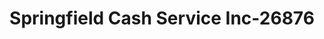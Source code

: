 ---
f_zip-code: 37064
f_state-code: TN
title: Springfield Cash Service Inc-26876
f_phone: 615-591-7006
f_city-only: Franklin
f_address: 830 Columbia Ave Franklin
f_location-unique-id: '26876'
slug: springfield-cash-service-inc-26876
updated-on: '2024-05-30T13:46:58.046Z'
created-on: '2024-05-30T13:36:59.803Z'
published-on: '2024-05-30T13:54:32.469Z'
f_city-state: cms/city/franklin-tn.md
f_company: cms/company/springfield-cash-service-inc.md
f_state: cms/state/tennessee.md
layout: '[payday-loan].html'
tags: payday-loan
---